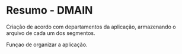 # Resumo - DMAIN

<p> Criação de acordo com departamentos da aplicação, armazenando o arquivo de cada um dos segmentos. </p>

<p> Funçao de organizar a aplicação. </p>